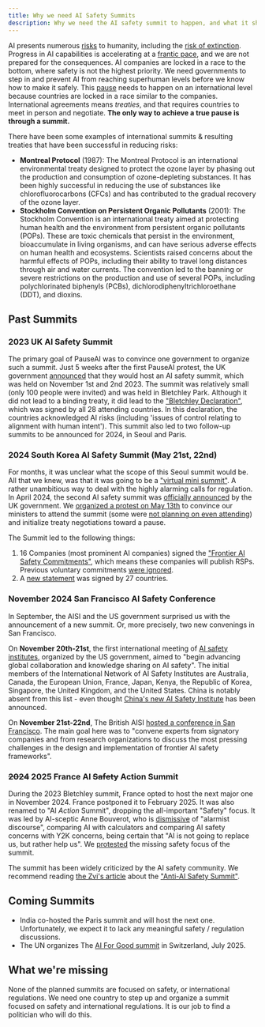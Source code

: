 ```yaml
---
title: Why we need AI Safety Summits
description: Why we need the AI safety summit to happen, and what it should achieve.
---
```


AI presents numerous [risks](/risks) to humanity, including the [risk of extinction](/xrisk).
Progress in AI capabilities is accelerating at a [frantic pace](/urgency), and we are not prepared for the consequences.
AI companies are locked in a race to the bottom, where safety is not the highest priority.
We need governments to step in and prevent AI from reaching superhuman levels before we know how to make it safely.
This [pause](/proposal) needs to happen on an international level because countries are locked in a race similar to the companies.
International agreements means _treaties_, and that requires countries to meet in person and negotiate.
**The only way to achieve a true pause is through a summit.**

There have been some examples of international summits & resulting treaties that have been successful in reducing risks:

- **Montreal Protocol** (1987): The Montreal Protocol is an international environmental treaty designed to protect the ozone layer by phasing out the production and consumption of ozone-depleting substances. It has been highly successful in reducing the use of substances like chlorofluorocarbons (CFCs) and has contributed to the gradual recovery of the ozone layer.
- **Stockholm Convention on Persistent Organic Pollutants** (2001): The Stockholm Convention is an international treaty aimed at protecting human health and the environment from persistent organic pollutants (POPs). These are toxic chemicals that persist in the environment, bioaccumulate in living organisms, and can have serious adverse effects on human health and ecosystems. Scientists raised concerns about the harmful effects of POPs, including their ability to travel long distances through air and water currents. The convention led to the banning or severe restrictions on the production and use of several POPs, including polychlorinated biphenyls (PCBs), dichlorodiphenyltrichloroethane (DDT), and dioxins.

## Past Summits

### 2023 UK AI Safety Summit

The primary goal of PauseAI was to convince one government to organize such a summit.
Just 5 weeks after the first PauseAI protest, the UK government [announced](https://www.gov.uk/government/news/uk-to-host-first-global-summit-on-artificial-intelligence) that they would host an AI safety summit, which was held on November 1st and 2nd 2023.
The summit was relatively small (only 100 people were invited) and was held in Bletchley Park.
Although it did not lead to a binding treaty, it did lead to the ["Bletchley Declaration"](https://www.gov.uk/government/publications/ai-safety-summit-2023-the-bletchley-declaration/the-bletchley-declaration-by-countries-attending-the-ai-safety-summit-1-2-november-2023), which was signed by all 28 attending countries.
In this declaration, the countries acknowledged AI risks (including 'issues of control relating to alignment with human intent').
This summit also led to two follow-up summits to be announced for 2024, in Seoul and Paris.

### 2024 South Korea AI Safety Summit (May 21st, 22nd)

For months, it was unclear what the scope of this Seoul summit would be.
All that we knew, was that it was going to be a ["virtual mini summit"](https://www.bracknellnews.co.uk/news/national/23898764.ai-safety-institute-will-make-uk-global-hub-rishi-sunak-says/).
A rather unambitious way to deal with the highly alarming calls for regulation.
In April 2024, the second AI safety summit was [officially announced](https://www.gov.uk/government/news/uk-and-republic-of-korea-to-build-on-legacy-of-bletchley-park) by the UK government.
We [organized a protest on May 13th](/2024-may) to convince our ministers to attend the summit (some were [not planning on even attending](https://www.reuters.com/technology/second-global-ai-safety-summit-faces-tough-questions-lower-turnout-2024-04-29/)) and initialize treaty negotiations toward a pause.

The Summit led to the following things:

1. 16 Companies (most prominent AI companies) signed the ["Frontier AI Safety Commitments"](https://www.gov.uk/government/news/historic-first-as-companies-spanning-north-america-asia-europe-and-middle-east-agree-safety-commitments-on-development-of-ai?utm_source=substack&utm_medium=email), which means these companies will publish RSPs. Previous voluntary commitments [were ignored](https://www.politico.eu/article/rishi-sunak-ai-testing-tech-ai-safety-institute/).
2. A [new statement](https://www.gov.uk/government/publications/seoul-ministerial-statement-for-advancing-ai-safety-innovation-and-inclusivity-ai-seoul-summit-2024/seoul-ministerial-statement-for-advancing-ai-safety-innovation-and-inclusivity-ai-seoul-summit-2024) was signed by 27 countries.

### November 2024 San Francisco AI Safety Conference

In September, the AISI and the US government surprised us with the announcement of a new summit.
Or, more precisely, two new convenings in San Francisco.

On **November 20th-21st**, the first international meeting of [AI safety institutes](https://www.commerce.gov/news/press-releases/2024/09/us-secretary-commerce-raimondo-and-us-secretary-state-blinken-announce), organized by the US government, aimed to "begin advancing global collaboration and knowledge sharing on AI safety".
The initial members of the International Network of AI Safety Institutes are Australia, Canada, the European Union, France, Japan, Kenya, the Republic of Korea, Singapore, the United Kingdom, and the United States.
China is notably absent from this list - even thought [China's new AI Safety Institute](https://x.com/yi_zeng/status/1831133250946838740) has been announced.

On **November 21st-22nd**, The British AISI [hosted a conference in San Francisco](https://www.aisi.gov.uk/work/conference-on-frontier-ai-safety-frameworks).
The main goal here was to "convene experts from signatory companies and from research organizations to discuss the most pressing challenges in the design and implementation of frontier AI safety frameworks".

### ~~2024~~ 2025 France AI ~~Safety~~ Action Summit

During the 2023 Bletchley summit, France opted to host the next major one in November 2024.
France postponed it to February 2025.
It was also renamed to "AI _Action_ Summit", dropping the all-important "Safety" focus.
It was led by AI-sceptic Anne Bouverot, who is [dismissive](https://legrandcontinent-eu.translate.goog/es/2023/12/08/la-ia-no-nos-sustituira-una-conversacion-con-anne-bouverot-yann-le-cun-y-alexandre-viros/?_x_tr_sl=es&_x_tr_tl=en&_x_tr_hl=en&_x_tr_pto=sc) of "alarmist discourse", comparing AI with calculators and comparing AI safety concerns with Y2K concerns, being certain that "AI is not going to replace us, but rather help us".
We [protested](/2025-february) the missing safety focus of the summit.

The summit has been widely criticized by the AI safety community.
We recommend reading [the Zvi's article](https://thezvi.substack.com/p/the-paris-ai-anti-safety-summit) about the ["Anti-AI Safety Summit"](https://thezvi.substack.com/p/the-paris-ai-anti-safety-summit).

## Coming Summits

- India co-hosted the Paris summit and will host the next one. Unfortunately, we expect it to lack any meaningful safety / regulation discussions.
- The UN organizes The [AI For Good summit](https://aiforgood.itu.int/) in Switzerland, July 2025.

## What we're missing

None of the planned summits are focused on safety, or international regulations.
We need one country to step up and organize a summit focused on safety and international regulations.
It is our job to find a politician who will do this.
